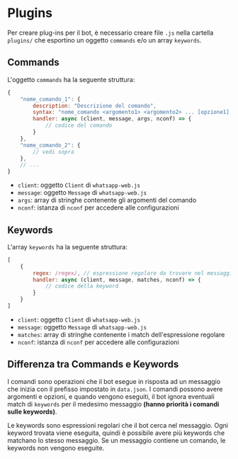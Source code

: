 # Plugins

Per creare plug-ins per il bot, è necessario creare file `.js` nella cartella `plugins/` che esportino un oggetto `commands` e/o un array `keywords`.

## Commands

L'oggetto `commands` ha la seguente struttura:

```js
{
    "nome_comando_1": {
        description: "Descrizione del comando",
        syntax: "nome_comando <argomento1> <argomento2> ... [opzione1] [opzione2] ...]",
        handler: async (client, message, args, nconf) => {
            // codice del comando
        }
    },
    "nome_comando_2": {
        // vedi sopra
    },
    // ...
}
```

- `client`: oggetto `Client` di `whatsapp-web.js`
- `message`: oggetto `Message` di `whatsapp-web.js`
- `args`: array di stringhe contenente gli argomenti del comando
- `nconf`: istanza di `nconf` per accedere alle configurazioni

## Keywords

L'array `keywords` ha la seguente struttura:

```js
[
    {
        regex: /regex/, // espressione regolare da trovare nel messaggio
        handler: async (client, message, matches, nconf) => {
            // codice della keyword
        }
    }
]
```

- `client`: oggetto `Client` di `whatsapp-web.js`
- `message`: oggetto `Message` di `whatsapp-web.js`
- `matches`: array di stringhe contenente i match dell'espressione regolare
- `nconf`: istanza di `nconf` per accedere alle configurazioni

## Differenza tra Commands e Keywords

I comandi sono operazioni che il bot esegue in risposta ad un messaggio che inizia con il prefisso impostato in `data.json`. I comandi possono avere argomenti e opzioni, e quando vengono eseguiti, il bot ignora eventuali match di `keywords` per il medesimo messaggio **(hanno priorità i comandi sulle keywords)**.

Le keywords sono espressioni regolari che il bot cerca nel messaggio. Ogni keyword trovata viene eseguita, quindi è possibile avere più keywords che matchano lo stesso messaggio. Se un messaggio contiene un comando, le keywords non vengono eseguite.